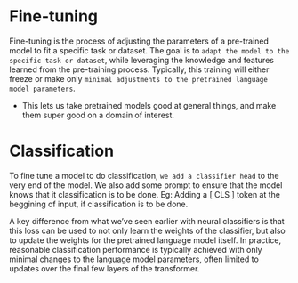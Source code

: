 # Fine-tuning
Fine-tuning is the process of adjusting the parameters of a pre-trained model to fit a specific task or dataset. The goal is to `adapt the model to the specific task or dataset`, while leveraging the knowledge and features learned from the pre-training process. Typically, this training will either freeze or make only `minimal adjustments to the pretrained language model parameters`.

- This lets us take pretrained models good at general things, and make them super good on a domain of interest.

# Classification
To fine tune a model to do classification, `we add a classifier head` to the very end of the model. We also add some prompt to ensure that the model knows that it classification is to be done.
Eg: Adding a [ CLS ] token at the beggining of input, if classification is to be done.

A key difference from what we’ve seen earlier with neural classifiers is that this loss can be used to not only learn the weights of the classifier, but also to update the weights for the pretrained language model itself. In practice, reasonable classification performance is typically achieved with only minimal changes to the language model parameters, often limited to updates over the final few layers of the transformer.

